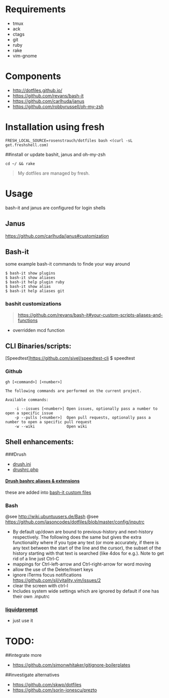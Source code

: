 # Requirements

- tmux
- ack
- ctags
- git
- ruby
- rake
- vim-gnome

# Components

- http://dotfiles.github.io/
- https://github.com/revans/bash-it
- https://github.com/carlhuda/janus
- https://github.com/robbyrussell/oh-my-zsh

# Installation using fresh

    FRESH_LOCAL_SOURCE=rosenstrauch/dotfiles bash <(curl -sL get.freshshell.com)

##install or update bashit, janus and oh-my-zsh

    cd ~/ && rake

> My dotfiles are managed by fresh.

# Usage
bash-it and janus are configured for login shells

## Janus
https://github.com/carlhuda/janus#customization

## Bash-it

some example bash-it commands to finde your way around

    $ bash-it show plugins
    $ bash-it show aliases
    $ bash-it help plugin ruby
    $ bash-it show alias
    $ bash-it help aliases git

### bashit customizations

> https://github.com/revans/bash-it#your-custom-scripts-aliases-and-functions

- overridden mcd function

## CLI Binaries/scripts:

[Speedtest]https://github.com/sivel/speedtest-cli
    $ speedtest
    
### Github

    gh [<command>] [<number>]

    The following commands are performed on the current project.

    Available commands:

        -i --issues [<number>] Open issues, optionally pass a number to open a specific issue
        -p --pulls [<number>]  Open pull requests, optionally pass a number to open a specific pull request
        -w --wiki              Open wiki

## Shell enhancements:
###Drush
- [drush.ini](https://github.com/drush-ops/drush/blob/master/examples/example.drush.ini)
- [drushrc.php](https://github.com/drush-ops/drush/blob/master/examples/example.drushrc.php)

#### [Drush bashrc aliases & extensions](https://github.com/drush-ops/drush/blob/master/examples/example.bashrc)
these are added into [bash-it custom files](https://github.com/revans/bash-it#your-custom-scripts-aliases-and-functions)


### Bash
@see http://wiki.ubuntuusers.de/Bash
@see https://github.com/jasoncodes/dotfiles/blob/master/config/inputrc

- By default up/down are bound to previous-history and next-history respectively. The following does the same but gives the extra functionality where if you type any text (or more accurately, if there is any text between the start of the line and the cursor), the subset of the history starting with that text is searched (like 4dos for e.g.). Note to get rid of a line just Ctrl-C
- mappings for Ctrl-left-arrow and Ctrl-right-arrow for word moving
- allow the use of the Delete/Insert keys
- ignore iTerms focus notifications https://github.com/sjl/vitality.vim/issues/2
- clear the screen with ctrl-l
- Includes system wide settings which are ignored by default if one has their own .inputrc

### [liquidprompt](https://github.com/nojhan/liquidprompt)

- just use it

# TODO:

##integrate more

- https://github.com/simonwhitaker/gitignore-boilerplates

##investigate alternatives

- https://github.com/skwp/dotfiles
- https://github.com/sorin-ionescu/prezto
